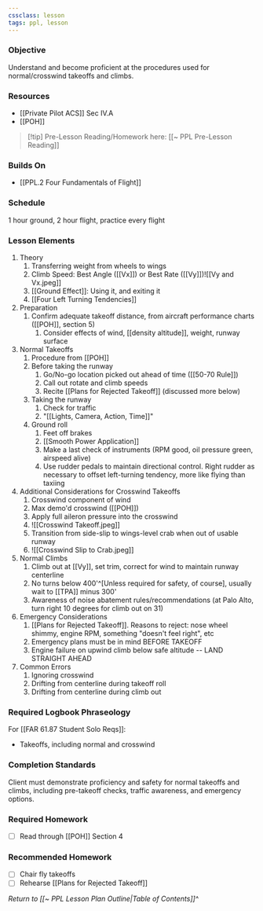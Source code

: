 ```yaml
---
cssclass: lesson
tags: ppl, lesson
---
```

### Objective
Understand and become proficient at the procedures used for normal/crosswind takeoffs and climbs. 

### Resources
- [[Private Pilot ACS]] Sec IV.A
- [[POH]]

> [!tip] Pre-Lesson Reading/Homework here: [[~ PPL Pre-Lesson Reading]]

### Builds On
- [[PPL.2 Four Fundamentals of Flight]]

### Schedule
1 hour ground, 2 hour flight, practice every flight

### Lesson Elements
1. Theory
	1. Transferring weight from wheels to wings
	2. Climb Speed: Best Angle ([[Vx]]) or Best Rate ([[Vy]])![[Vy and Vx.jpeg]]
	3. [[Ground Effect]]: Using it, and exiting it
	4. [[Four Left Turning Tendencies]]
2. Preparation
	1. Confirm adequate takeoff distance, from aircraft performance charts ([[POH]], section 5)
		1. Consider effects of wind, [[density altitude]], weight, runway surface
3. Normal Takeoffs
	1. Procedure from [[POH]]
	2. Before taking the runway
		1. Go/No-go location picked out ahead of time ([[50-70 Rule]])
		2. Call out rotate and climb speeds
		3. Recite [[Plans for Rejected Takeoff]] (discussed more below)
	3. Taking the runway
		1. Check for traffic
		2. "[[Lights, Camera, Action, Time]]"
	4. Ground roll
		1. Feet off brakes
		2. [[Smooth Power Application]]
		3. Make a last check of instruments (RPM good, oil pressure green, airspeed alive)
		4. Use rudder pedals to maintain directional control.  Right rudder as necessary to offset left-turning tendency, more like flying than taxiing
4. Additional Considerations for Crosswind Takeoffs
	1. Crosswind component of wind
	2. Max demo'd crosswind ([[POH]])
	3. Apply full aileron pressure into the crosswind
	4. ![[Crosswind Takeoff.jpeg]]
	5. Transition from side-slip to wings-level crab when out of usable runway
	6. ![[Crosswind Slip to Crab.jpeg]]
5. Normal Climbs 
	1. Climb out at [[Vy]], set trim, correct for wind to maintain runway centerline
	2. No turns below 400'^[Unless required for safety, of course], usually wait to [[TPA]] minus 300'
	3. Awareness of noise abatement rules/recommendations (at Palo Alto, turn right 10 degrees for climb out on 31)
6. Emergency Considerations
	1. [[Plans for Rejected Takeoff]]. Reasons to reject: nose wheel shimmy, engine RPM, something "doesn't feel right", etc
	2. Emergency plans must be in mind BEFORE TAKEOFF
	3. Engine failure on upwind climb below safe altitude -- LAND STRAIGHT AHEAD
7. Common Errors
	1. Ignoring crosswind
	2. Drifting from centerline during takeoff roll
	3. Drifting from centerline during climb out

### Required Logbook Phraseology
For [[FAR 61.87 Student Solo Reqs]]: 
- Takeoffs, including normal and crosswind

### Completion Standards
Client must demonstrate proficiency and safety for normal takeoffs and climbs, including pre-takeoff checks, traffic awareness, and emergency options.

### Required Homework
 - [ ] Read through [[POH]] Section 4

### Recommended Homework 
- [ ] Chair fly takeoffs
- [ ] Rehearse [[Plans for Rejected Takeoff]]

*Return to [[~ PPL Lesson Plan Outline|Table of Contents]]^*